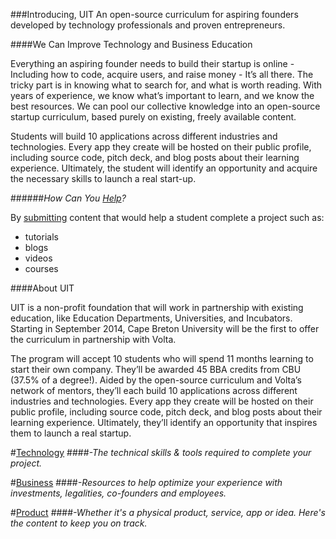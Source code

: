 ###Introducing, UIT
An open-source curriculum for aspiring founders developed by technology professionals and proven entrepreneurs.

####We Can Improve Technology and Business Education

Everything an aspiring founder needs to build their startup is online - Including how to code, acquire users, and raise money - It’s all there. The tricky part is in knowing what to search for, and what is worth reading. With years of experience, we know what’s important to learn, and we know the best resources. We can pool our collective knowledge into an open-source startup curriculum, based purely on existing, freely available content. 

Students will build 10 applications across different industries and
technologies. Every app they create will be hosted on their public profile, 
including source code, pitch deck, and blog posts about their learning 
experience. Ultimately, the student will identify an opportunity and acquire 
the necessary skills to launch a real start-up.



######_How Can You [Help](contributing/README.md)?_

By [submitting](contributing/README.md) content that would help a student complete a project such as:

- tutorials
- blogs
- videos
- courses


####About UIT

UIT is a non-profit foundation that will work in partnership with existing education, like Education Departments, Universities, and Incubators. Starting in September 2014, Cape Breton University will be the first to offer the curriculum in partnership with Volta.

The program will accept 10 students who will spend 11 months learning to start their own company. They’ll be awarded 45 BBA credits from CBU (37.5% of a degree!). Aided by the open-source curriculum and Volta’s network of mentors, they’ll each build 10 applications across different industries and technologies. Every app they create will be hosted on their public profile, including source code, pitch deck, and blog posts about their learning experience. Ultimately, they’ll identify an opportunity that inspires them to launch a real startup.


#[Technology](technology/README.md)
####_-The technical skills & tools required to complete your project._

#[Business](business/README.md)
####_-Resources to help optimize your experience with investments, legalities, co-founders and employees._

#[Product](product/README.md)
####_-Whether it's a physical product, service, app or idea. Here's the content to keep you on track._
